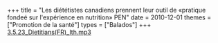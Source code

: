 +++
title = "Les diététistes canadiens prennent leur outil de «pratique fondeé sur l'expérience en nutrition» PEN"
date = 2010-12-01
themes = ["Promotion de la santé"]
types = ["Balados"]
+++
[3.5.23\_Dietitians(FR)\_Ith.mp3](/files/3.5.23_Dietitians(FR)_Ith.mp3)
